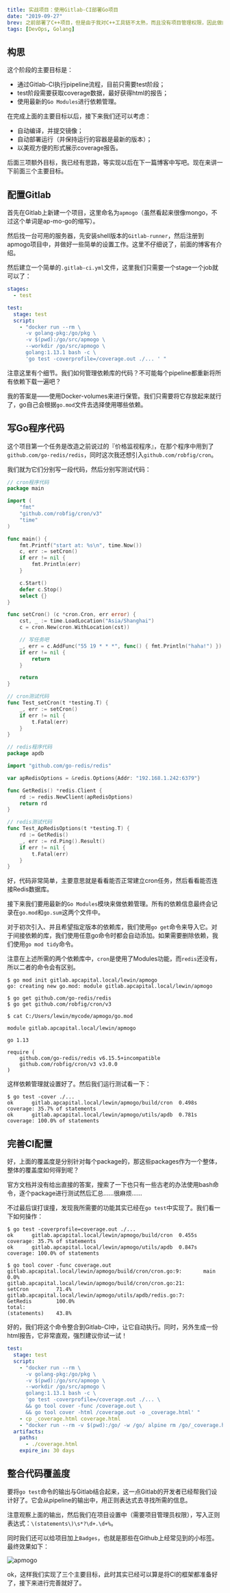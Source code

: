 ```yaml lw-blog-meta
title: 实战项目：使用Gitlab-CI部署Go项目
date: "2019-09-27"
brev: 之前部署了C++项目，但是由于我对C++工具链不太熟，而且没有项目管理权限，因此做的很保守。现在自己创立一个Go项目，再来看一下Gitlab-CI的用法。
tags: [DevOps, Golang]
```


## 构思

这个阶段的主要目标是：

- 通过Gitlab-CI执行pipeline流程，目前只需要test阶段；
- test阶段需要获取coverage数据，最好获得html的报告；
- 使用最新的`Go Modules`进行依赖管理。

在完成上面的主要目标以后，接下来我们还可以考虑：

- 自动编译，并提交镜像；
- 自动部署运行（并保持运行的容器是最新的版本）；
- 以美观方便的形式展示coverage报告。

后面三项额外目标，我已经有思路，等实现以后在下一篇博客中写吧。现在来讲一下前面三个主要目标。

## 配置Gitlab

首先在Gitlab上新建一个项目，这里命名为`apmogo`（虽然看起来很像mongo，不过这个单词是ap-mo-go的缩写）。

然后找一台可用的服务器，先安装shell版本的`Gitlab-runner`，然后注册到apmogo项目中，并做好一些简单的设置工作。这里不仔细说了，前面的博客有介绍。

然后建立一个简单的`.gitlab-ci.yml`文件，这里我们只需要一个stage一个job就可以了：

```yaml
stages:
  - test

test:
  stage: test
  script:
    - "docker run --rm \
      -v golang-pkg:/go/pkg \
      -v $(pwd):/go/src/apmogo \
      --workdir /go/src/apmogo \
      golang:1.13.1 bash -c \
      'go test -coverprofile=/coverage.out ./... ' "

```

注意这里有个细节。我们如何管理依赖库的代码？不可能每个pipeline都重新将所有依赖下载一遍吧？

我的答案是——使用Docker-volumes来进行保管。我们只需要将它存放起来就行了，go自己会根据`go.mod`文件去选择使用哪些依赖。

## 写Go程序代码

这个项目第一个任务是改造之前说过的『价格监视程序』，在那个程序中用到了`github.com/go-redis/redis`，同时这次我还想引入`github.com/robfig/cron`。

我们就为它们分别写一段代码，然后分别写测试代码：

```go
// cron程序代码
package main

import (
    "fmt"
    "github.com/robfig/cron/v3"
    "time"
)

func main() {
    fmt.Printf("start at: %s\n", time.Now())
    c, err := setCron()
    if err != nil {
        fmt.Println(err)
    }

    c.Start()
    defer c.Stop()
    select {}
}

func setCron() (c *cron.Cron, err error) {
    cst, _ := time.LoadLocation("Asia/Shanghai")
    c = cron.New(cron.WithLocation(cst))

    // 写任务吧
    _, err = c.AddFunc("55 19 * * *", func() { fmt.Println("haha!") })
    if err != nil {
        return
    }

    return
}
```

```go
// cron测试代码
func Test_setCron(t *testing.T) {
    _, err := setCron()
    if err != nil {
        t.Fatal(err)
    }
}
```

```go
// redis程序代码
package apdb

import "github.com/go-redis/redis"

var apRedisOptions = &redis.Options{Addr: "192.168.1.242:6379"}

func GetRedis() *redis.Client {
    rd := redis.NewClient(apRedisOptions)
    return rd
}
```

```go
// redis测试代码
func Test_ApRedisOptions(t *testing.T) {
    rd := GetRedis()
    _, err := rd.Ping().Result()
    if err != nil {
        t.Fatal(err)
    }
}
```

好，代码非常简单，主要意思就是看看能否正常建立cron任务，然后看看能否连接Redis数据库。

接下来我们要用最新的`Go Modules`模块来做依赖管理。所有的依赖信息最终会记录在`go.mod`和`go.sum`这两个文件中。

对于初次引入、并且希望指定版本的依赖库，我们使用`go get`命令来导入它。对于间接依赖的库，我们使用任意go命令时都会自动添加。如果需要删除依赖，我们使用`go mod tidy`命令。

注意在上述所需的两个依赖库中，`cron`是使用了Modules功能，而`redis`还没有，所以二者的命令会有区别。

```shell-session
$ go mod init gitlab.apcapital.local/lewin/apmogo
go: creating new go.mod: module gitlab.apcapital.local/lewin/apmogo

$ go get github.com/go-redis/redis
$ go get github.com/robfig/cron/v3

$ cat C:/Users/lewin/mycode/apmogo/go.mod

module gitlab.apcapital.local/lewin/apmogo

go 1.13

require (
    github.com/go-redis/redis v6.15.5+incompatible
    github.com/robfig/cron/v3 v3.0.0
)

```

这样依赖管理就设置好了。然后我们运行测试看一下：

```shell-session
$ go test -cover ./...
ok      gitlab.apcapital.local/lewin/apmogo/build/cron  0.498s  coverage: 35.7% of statements
ok      gitlab.apcapital.local/lewin/apmogo/utils/apdb  0.781s  coverage: 100.0% of statements
```

## 完善CI配置

好，上面的覆盖度是分别针对每个package的，那这些packages作为一个整体，整体的覆盖度如何得到呢？

官方文档并没有给出直接的答案，搜索了一下也只有一些古老的办法使用bash命令，逐个package进行测试然后汇总……很麻烦……

不过最后误打误撞，发现我所需要的功能其实已经在`go test`中实现了。我们看一下如何操作：

```shell-session
$ go test -coverprofile=coverage.out ./...
ok      gitlab.apcapital.local/lewin/apmogo/build/cron  0.455s  coverage: 35.7% of statements
ok      gitlab.apcapital.local/lewin/apmogo/utils/apdb  0.847s  coverage: 100.0% of statements

$ go tool cover -func coverage.out
gitlab.apcapital.local/lewin/apmogo/build/cron/cron.go:9:       main            0.0%
gitlab.apcapital.local/lewin/apmogo/build/cron/cron.go:21:      setCron         71.4%
gitlab.apcapital.local/lewin/apmogo/utils/apdb/redis.go:7:      GetRedis        100.0%
total:                                                          (statements)    43.8%

```

好的，我们将这个命令整合到Gitlab-CI中，让它自动执行。同时，另外生成一份html报告，它非常直观，强烈建议你试一试！

```yaml
test:
  stage: test
  script:
    - "docker run --rm \
      -v golang-pkg:/go/pkg \
      -v $(pwd):/go/src/apmogo \
      --workdir /go/src/apmogo \
      golang:1.13.1 bash -c \
      'go test -coverprofile=/coverage.out ./... \
      && go tool cover -func /coverage.out \
      && go tool cover -html /coverage.out -o _coverage.html' "
    - cp _coverage.html coverage.html
    - "docker run --rm -v $(pwd):/go/ -w /go/ alpine rm /go/_coverage.html"
  artifacts:
    paths:
      - ./coverage.html
    expire_in: 30 days
```

## 整合代码覆盖度

要将`go test`命令的输出与Gitlab结合起来，这一点Gitlab的开发者已经帮我们设计好了。它会从pipeline的输出中，用正则表达式去寻找所需的信息。

注意观察上面的输出，然后我们在项目设置中（需要项目管理员权限），写入正则表达式：`\(statements\)\s*?\d+.\d+%`。

同时我们还可以给项目加上`Badges`，也就是那些在Github上经常见到的小标签。最终效果如下：

![apmogo](https://raw.githubusercontent.com/Saodd/Saodd.github.io.backup-Jun2020/master/static/blog/2019-09-27-apmogo.png)

ok，这样我们实现了三个主要目标，此时其实已经可以算是将CI的框架都准备好了，接下来进行完善就好了。
